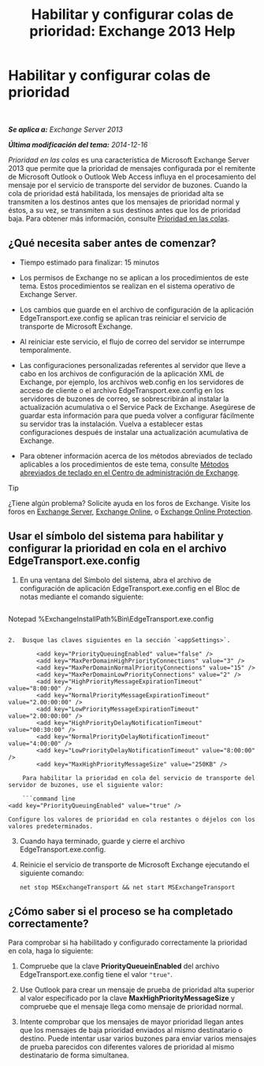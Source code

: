 ﻿---
title: 'Habilitar y configurar colas de prioridad: Exchange 2013 Help'
TOCTitle: Habilitar y configurar colas de prioridad
ms:assetid: 1975d85d-2f1d-4852-8d19-e74ba4ba3853
ms:mtpsurl: https://technet.microsoft.com/es-es/library/JJ891104(v=EXCHG.150)
ms:contentKeyID: 51406479
ms.date: 05/22/2018
mtps_version: v=EXCHG.150
ms.translationtype: MT
---

# Habilitar y configurar colas de prioridad

 

_**Se aplica a:** Exchange Server 2013_

_**Última modificación del tema:** 2014-12-16_

*Prioridad en las colas* es una característica de Microsoft Exchange Server 2013 que permite que la prioridad de mensajes configurada por el remitente de Microsoft Outlook o Outlook Web Access influya en el procesamiento del mensaje por el servicio de transporte del servidor de buzones. Cuando la cola de prioridad está habilitada, los mensajes de prioridad alta se transmiten a los destinos antes que los mensajes de prioridad normal y éstos, a su vez, se transmiten a sus destinos antes que los de prioridad baja. Para obtener más información, consulte [Prioridad en las colas](priority-queuing-exchange-2013-help.md).

## ¿Qué necesita saber antes de comenzar?

  - Tiempo estimado para finalizar: 15 minutos

  - Los permisos de Exchange no se aplican a los procedimientos de este tema. Estos procedimientos se realizan en el sistema operativo de Exchange Server.

  - Los cambios que guarde en el archivo de configuración de la aplicación EdgeTransport.exe.config se aplican tras reiniciar el servicio de transporte de Microsoft Exchange.

  - Al reiniciar este servicio, el flujo de correo del servidor se interrumpe temporalmente.

  - Las configuraciones personalizadas referentes al servidor que lleve a cabo en los archivos de configuración de la aplicación XML de Exchange, por ejemplo, los archivos web.config en los servidores de acceso de cliente o el archivo EdgeTransport.exe.config en los servidores de buzones de correo, se sobrescribirán al instalar la actualización acumulativa o el Service Pack de Exchange. Asegúrese de guardar esta información para que pueda volver a configurar fácilmente su servidor tras la instalación. Vuelva a establecer estas configuraciones después de instalar una actualización acumulativa de Exchange.

  - Para obtener información acerca de los métodos abreviados de teclado aplicables a los procedimientos de este tema, consulte [Métodos abreviados de teclado en el Centro de administración de Exchange](keyboard-shortcuts-in-the-exchange-admin-center-exchange-online-protection-help.md).


> [!TIP]
> ¿Tiene algún problema? Solicite ayuda en los foros de Exchange. Visite los foros en <A href="https://go.microsoft.com/fwlink/p/?linkid=60612">Exchange Server</A>, <A href="https://go.microsoft.com/fwlink/p/?linkid=267542">Exchange Online</A>, o <A href="https://go.microsoft.com/fwlink/p/?linkid=285351">Exchange Online Protection</A>.



## Usar el símbolo del sistema para habilitar y configurar la prioridad en cola en el archivo EdgeTransport.exe.config

1.  En una ventana del Símbolo del sistema, abra el archivo de configuración de aplicación EdgeTransport.exe.config en el Bloc de notas mediante el comando siguiente:
    
    ```powershell
Notepad %ExchangeInstallPath%Bin\EdgeTransport.exe.config
```

2.  Busque las claves siguientes en la sección `<appSettings>`.
    
        <add key="PriorityQueuingEnabled" value="false" />
        <add key="MaxPerDomainHighPriorityConnections" value="3" />
        <add key="MaxPerDomainNormalPriorityConnections" value="15" />
        <add key="MaxPerDomainLowPriorityConnections" value="2" />
        <add key="HighPriorityMessageExpirationTimeout" value="8:00:00" />
        <add key="NormalPriorityMessageExpirationTimeout" value="2.00:00:00" />
        <add key="LowPriorityMessageExpirationTimeout" value="2.00:00:00" />
        <add key="HighPriorityDelayNotificationTimeout" value="00:30:00" />
        <add key="NormalPriorityDelayNotificationTimeout" value="4:00:00" />
        <add key="LowPriorityDelayNotificationTimeout" value="8:00:00" />
        <add key="MaxHighPriorityMessageSize" value="250KB" />
    
    Para habilitar la prioridad en cola del servicio de transporte del servidor de buzones, use el siguiente valor:
    
    ```command line
<add key="PriorityQueuingEnabled" value="true" />
```
    
    Configure los valores de prioridad en cola restantes o déjelos con los valores predeterminados.

3.  Cuando haya terminado, guarde y cierre el archivo EdgeTransport.exe.config.

4.  Reinicie el servicio de transporte de Microsoft Exchange ejecutando el siguiente comando:
    
        net stop MSExchangeTransport && net start MSExchangeTransport

## ¿Cómo saber si el proceso se ha completado correctamente?

Para comprobar si ha habilitado y configurado correctamente la prioridad en cola, haga lo siguiente:

1.  Compruebe que la clave **PriorityQueueinEnabled** del archivo EdgeTransport.exe.config tiene el valor `"true"`.

2.  Use Outlook para crear un mensaje de prueba de prioridad alta superior al valor especificado por la clave **MaxHighPriorityMessageSize** y compruebe que el mensaje llega como mensaje de prioridad normal.

3.  Intente comprobar que los mensajes de mayor prioridad llegan antes que los mensajes de baja prioridad enviados al mismo destinatario o destino. Puede intentar usar varios buzones para enviar varios mensajes de prueba parecidos con diferentes valores de prioridad al mismo destinatario de forma simultanea.

